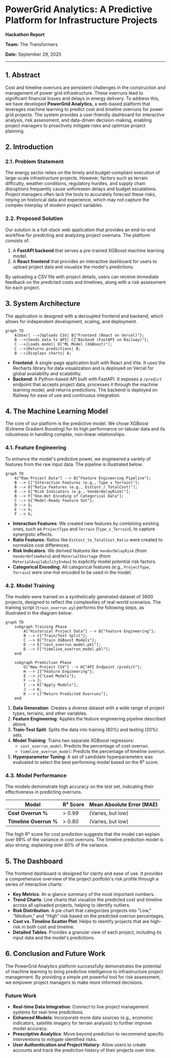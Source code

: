 
# PowerGrid Analytics: A Predictive Platform for Infrastructure Projects

**Hackathon Report**

**Team:** The Transformers

**Date:** September 29, 2025

---

## 1. Abstract

Cost and timeline overruns are persistent challenges in the construction and management of power grid infrastructure. These overruns lead to significant financial losses and delays in energy delivery. To address this, we have developed **PowerGrid Analytics**, a web-based platform that leverages machine learning to predict cost and timeline overruns for power grid projects. The system provides a user-friendly dashboard for interactive analysis, risk assessment, and data-driven decision-making, enabling project managers to proactively mitigate risks and optimize project planning.

## 2. Introduction

### 2.1. Problem Statement

The energy sector relies on the timely and budget-compliant execution of large-scale infrastructure projects. However, factors such as terrain difficulty, weather conditions, regulatory hurdles, and supply chain disruptions frequently cause unforeseen delays and budget escalations. Project managers often lack the tools to accurately forecast these risks, relying on historical data and experience, which may not capture the complex interplay of modern project variables.

### 2.2. Proposed Solution

Our solution is a full-stack web application that provides an end-to-end workflow for predicting and analyzing project overruns. The platform consists of:

1.  A **FastAPI backend** that serves a pre-trained XGBoost machine learning model.
2.  A **React frontend** that provides an interactive dashboard for users to upload project data and visualize the model's predictions.

By uploading a CSV file with project details, users can receive immediate feedback on the predicted costs and timelines, along with a risk assessment for each project.

## 3. System Architecture

The application is designed with a decoupled frontend and backend, which allows for independent development, scaling, and deployment.

```mermaid
graph TD
    A[User] -->|Uploads CSV| B{"Frontend (React on Vercel)"};
    B -->|Sends data to API| C{"Backend (FastAPI on Railway)"};
    C -->|Loads model| D["ML Model (XGBoost)"];
    C -->|Returns predictions| B;
    B -->|Displays charts| A;
```

-   **Frontend**: A single-page application built with React and Vite. It uses the Recharts library for data visualization and is deployed on Vercel for global availability and scalability.
-   **Backend**: A Python-based API built with FastAPI. It exposes a `/predict` endpoint that accepts project data, processes it through the machine learning model, and returns predictions. The backend is deployed on Railway for ease of use and continuous integration.

## 4. The Machine Learning Model

The core of our platform is the predictive model. We chose XGBoost (Extreme Gradient Boosting) for its high performance on tabular data and its robustness in handling complex, non-linear relationships.

### 4.1. Feature Engineering

To enhance the model's predictive power, we engineered a variety of features from the raw input data. The pipeline is illustrated below:

```mermaid
graph TD
    A["Raw Project Data"] --> B{"Feature Engineering Pipeline"};
    B --> C["Interaction Features (e.g., Type x Terrain)"];
    B --> D["Ratio Features (e.g., EstCost / TotalCost)"];
    B --> E["Risk Indicators (e.g., VendorDelayRisk)"];
    B --> F["One-Hot Encoding of Categorical Data"];
    C --> G{"Model-Ready Feature Set"};
    D --> G;
    E --> G;
    F --> G;
```

-   **Interaction Features**: We created new features by combining existing ones, such as `ProjectType` and `Terrain` (`Type_x_Terrain`), to capture synergistic effects.
-   **Ratio Features**: Ratios like `EstCost_to_TotalCost_Ratio` were created to normalize cost differences.
-   **Risk Indicators**: We derived features like `VendorDelayRisk` (from `VendorOnTimeRate`) and `MaterialShortage` (from `MaterialAvailabilityIndex`) to explicitly model potential risk factors.
-   **Categorical Encoding**: All categorical features (e.g., `ProjectType`, `Terrain`) were one-hot encoded to be used in the model.

### 4.2. Model Training

The models were trained on a synthetically generated dataset of 3600 projects, designed to reflect the complexities of real-world scenarios. The training script (`train_overrun.py`) performs the following steps, as illustrated in the diagram below:

```mermaid
graph TD
    subgraph Training Phase
        A["Historical Project Data"] --> B{"Feature Engineering"};
        B --> C{"Train/Test Split"};
        C --> D["Train XGBoost Models"];
        D --> E["cost_overrun_model.pkl"];
        D --> F["timeline_overrun_model.pkl"];
    end

    subgraph Prediction Phase
        G["New Project CSV"] --> H{"API Endpoint /predict"};
        H --> I{"Feature Engineering"};
        E --> J{"Load Models"};
        F --> J;
        I --> K["Apply Models"];
        J --> K;
        K --> L["Return Predicted Overruns"];
    end
```

1.  **Data Generation**: Creates a diverse dataset with a wide range of project types, terrains, and other variables.
2.  **Feature Engineering**: Applies the feature engineering pipeline described above.
3.  **Train-Test Split**: Splits the data into training (80%) and testing (20%) sets.
4.  **Model Training**: Trains two separate XGBoost regressors:
    -   `cost_overrun_model`: Predicts the percentage of cost overrun.
    -   `timeline_overrun_model`: Predicts the percentage of timeline overrun.
5.  **Hyperparameter Tuning**: A set of candidate hyperparameters was evaluated to select the best performing model based on the R² score.

### 4.3. Model Performance

The models demonstrate high accuracy on the test set, indicating their effectiveness in predicting overruns.

| Model                  | R² Score | Mean Absolute Error (MAE) |
| ---------------------- | -------- | ------------------------- |
| **Cost Overrun %**     | > 0.99   | (Varies, but low)         |
| **Timeline Overrun %** | > 0.80   | (Varies, but low)         |

The high R² score for cost prediction suggests that the model can explain over 99% of the variance in cost overruns. The timeline prediction model is also strong, explaining over 80% of the variance.

## 5. The Dashboard

The frontend dashboard is designed for clarity and ease of use. It provides a comprehensive overview of the project portfolio's risk profile through a series of interactive charts:

-   **Key Metrics**: At-a-glance summary of the most important numbers.
-   **Trend Charts**: Line charts that visualize the predicted cost and timeline across all uploaded projects, helping to identify outliers.
-   **Risk Distribution**: A pie chart that categorizes projects into "Low," "Medium," and "High" risk based on the predicted overrun percentages.
-   **Cost vs. Timeline Scatter Plot**: Helps to identify projects that are high-risk in both cost and timeline.
-   **Detailed Tables**: Provides a granular view of each project, including its input data and the model's predictions.

## 6. Conclusion and Future Work

The PowerGrid Analytics platform successfully demonstrates the potential of machine learning to bring predictive intelligence to infrastructure project management. By providing a simple yet powerful tool for risk assessment, we empower project managers to make more informed decisions.

### Future Work

-   **Real-time Data Integration**: Connect to live project management systems for real-time predictions.
-   **Enhanced Models**: Incorporate more data sources (e.g., economic indicators, satellite imagery for terrain analysis) to further improve model accuracy.
-   **Prescriptive Analytics**: Move beyond prediction to recommend specific interventions to mitigate identified risks.
-   **User Authentication and Project History**: Allow users to create accounts and track the prediction history of their projects over time.
